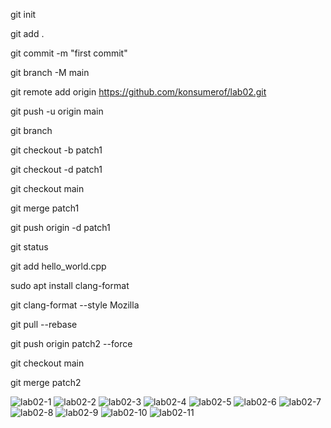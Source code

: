 git init

git add .

git commit -m "first commit"

git branch -M main

git remote add origin https://github.com/konsumerof/lab02.git

git push -u origin main

git branch

git checkout -b patch1

git checkout -d patch1

git checkout main

git merge patch1

git push origin -d patch1

git status

git add hello_world.cpp

sudo apt install clang-format

git clang-format --style Mozilla

git pull --rebase

git push origin patch2 --force

git checkout main

git merge patch2

![lab02-1](https://user-images.githubusercontent.com/90759633/159286019-953cecc5-bcc3-4ee2-b97e-a06e2472fdde.png)
![lab02-2](https://user-images.githubusercontent.com/90759633/159286026-7a79ec62-d32e-4f2b-9182-22ce3f6389f5.png)
![lab02-3](https://user-images.githubusercontent.com/90759633/159286036-853e756c-90bc-42c1-9624-4c228aa14ec4.png)
![lab02-4](https://user-images.githubusercontent.com/90759633/159286059-4f8c503f-b32b-48bb-947c-59a792971ca7.png)
![lab02-5](https://user-images.githubusercontent.com/90759633/159286058-a9552ccb-c714-4f65-916e-b51879dd4981.png)
![lab02-6](https://user-images.githubusercontent.com/90759633/159286068-6ae8171b-d45d-4009-ac81-3a7a0f898603.png)
![lab02-7](https://user-images.githubusercontent.com/90759633/159286079-66f07072-547f-43c2-8770-a3fa8b3817fb.png)
![lab02-8](https://user-images.githubusercontent.com/90759633/159286085-180742ba-e943-4998-ac4f-50e57c5a3ce0.png)
![lab02-9](https://user-images.githubusercontent.com/90759633/159286092-89cbdad9-cdec-4f2c-b751-36aa383b0f03.png)
![lab02-10](https://user-images.githubusercontent.com/90759633/159286102-30494da5-c4cb-4817-ac24-a967e1c6d99f.png)
![lab02-11](https://user-images.githubusercontent.com/90759633/159286106-18eb34f2-2bab-43f0-887a-d1d240ddabb4.png)
